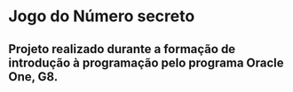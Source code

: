 <h1>Jogo do Número secreto</h1>

<h2>Projeto realizado durante a formação de introdução à programação pelo programa Oracle One, G8.</h2>
